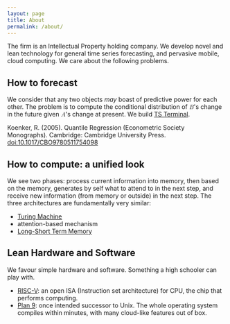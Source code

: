 ```yaml
---
layout: page
title: About
permalink: /about/
---
```


The firm is an Intellectual Property holding company. We develop novel and lean technology for general time series forecasting, and pervasive mobile, cloud computing. We care about the following problems.

## How to forecast
We consider that any two objects _may_ boast of predictive power for each other. The problem is to compute the conditional distribution of <math><mi>B</mi></math>'s change in the future given <math><mi>A</mi></math>'s change at present. We build [TS Terminal](https://tsterm.com).

Koenker, R. (2005). Quantile Regression (Econometric Society Monographs). Cambridge: Cambridge University Press. [doi:10.1017/CBO9780511754098](https://www.cambridge.org/core/books/quantile-regression/C18AE7BCF3EC43C16937390D44A328B1)

## How to compute: a unified look
We see two phases: process current information into memory, then based on the memory, generates by self what to attend to in the next step, and receive new information (from memory or outside) in the next step. The three architectures are fundamentally very similar:

* [Turing Machine](https://en.wikipedia.org/wiki/Turing_machine)
* attention-based mechanism
* [Long-Short Term Memory](https://en.wikipedia.org/wiki/Long_short-term_memory)

## Lean Hardware and Software
We favour simple hardware and software. Something a high schooler can play with.

* [RISC-V](https://riscv.org): an open ISA (Instruction set architecture) for CPU, the chip that performs computing.
* [Plan 9](https://en.wikipedia.org/wiki/Plan_9_from_Bell_Labs): once intended successor to Unix. The whole operating system compiles within minutes, with many cloud-like features out of box.
